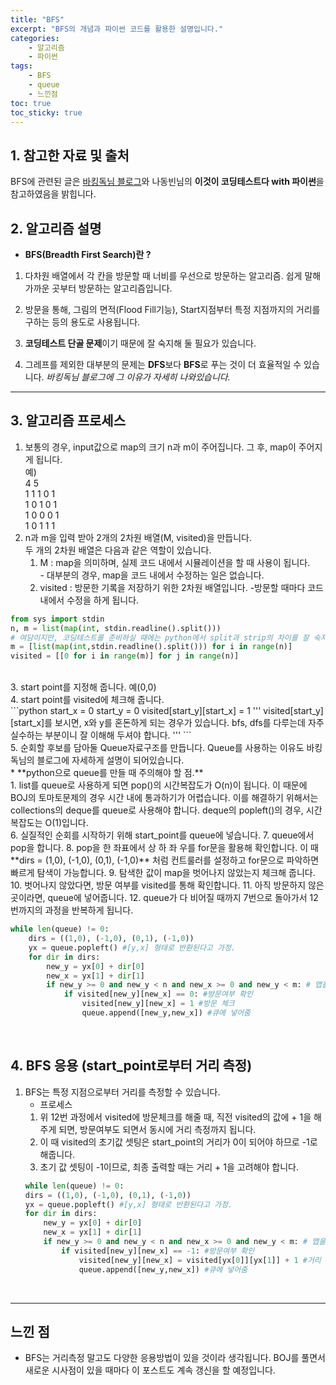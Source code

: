 ```yaml
---
title: "BFS"
excerpt: "BFS의 개념과 파이썬 코드를 활용한 설명입니다."
categories:
    - 알고리즘
    - 파이썬
tags:
    - BFS
    - queue
    - 느낀점
toc: true
toc_sticky: true
---
```


## 1. 참고한 자료 및 출처
BFS에 관련된 글은 [바킹독님 블로그](https://blog.encrypted.gg/941?category=773649)와 나동빈님의 **이것이 코딩테스트다 with 파이썬**을 참고하였음을 밝힙니다.

## 2. 알고리즘 설명

* **BFS(Breadth First Search)란 ?**

1. 다차원 배열에서 각 칸을 방문할 때 너비를 우선으로 방문하는 알고리즘. 쉽게 말해 가까운 곳부터 방문하는 알고리즘입니다.  

2. 방문을 통해, 그림의 면적(Flood Fill기능), Start지점부터 특정 지점까지의 거리를 구하는 등의 용도로 사용됩니다.  

3. **코딩테스트 단골 문제**이기 때문에 잘 숙지해 둘 필요가 있습니다.  

4. 그레프를 제외한 대부분의 문제는 **DFS**보다 **BFS**로 푸는 것이 더 효율적일 수 있습니다. *바킹독님 블로그에 그 이유가 자세히 나와있습니다.*<br/>
  ---

## 3. 알고리즘 프로세스
1. 보통의 경우, input값으로 map의 크기 n과 m이 주어집니다. 그 후, map이 주어지게 됩니다. <br/>
예) <br/>
4 5 <br/>
1 1 1 0 1 <br/>
1 0 1 0 1 <br/>
1 0 0 0 1 <br/>
1 0 1 1 1 <br/>
2. n과 m을 입력 받아 2개의 2차원 배열(M, visited)을 만듭니다. <br/>
두 개의 2차원 배열은 다음과 같은 역할이 있습니다. <br/>
    1. M : map을 의미하며, 실제 코드 내에서 시뮬레이션을 할 때 사용이 됩니다.<br/> - 대부분의 경우, map을 코드 내에서 수정하는 일은 없습니다.<br/>
    2. visited : 방문한 기록을 저장하기 위한 2차원 배열입니다. -방문할 때마다 코드 내에서 수정을 하게 됩니다.<br/>
```python
from sys import stdin
n, m = list(map(int, stdin.readline().split()))
# 여담이지만, 코딩테스트를 준비하실 때에는 python에서 split과 strip의 차이를 잘 숙지하셔야 합니다.
m = [list(map(int,stdin.readline().split())) for i in range(n)]
visited = [[0 for i in range(m)] for j in range(n)]
```
<br/>
3. start point를 지정해 줍니다. 예(0,0) <br/>
4. start point를 visited에 체크해 줍니다. <br/>
```python
start_x = 0
start_y = 0
visited[start_y][start_x] = 1
'''
visited[start_y][start_x]를 보시면, x와 y를 혼돈하게 되는 경우가 있습니다. 
bfs, dfs를 다루는데 자주 실수하는 부분이니 잘 이해해 두셔야 합니다.
''' 
```
<br/>
5. 순회할 후보를 담아둘 Queue자료구조를 만듭니다. Queue를 사용하는 이유도 바킹독님의 블로그에 자세하게 설명이 되어있습니다.  <br/>
    * **python으로 queue를 만들 때 주의해야 할 점.**<br/>
    1. list를 queue로 사용하게 되면 pop()의 시간복잡도가 O(n)이 됩니다. 이 때문에 BOJ의 토마토문제의 경우 시간 내에 통과하기가 어렵습니다. 이를 해결하기 위해서는 collections의 deque를 queue로 사용해야 합니다. deque의 popleft()의 경우, 시간복잡도는 O(1)입니다.<br/>
6. 실질적인 순회를 시작하기 위해 start_point를 queue에 넣습니다.
7. queue에서 pop을 합니다.
8. pop을 한 좌표에서 상 하 좌 우를 for문을 활용해 확인합니다. 이 때 **dirs = (1,0), (-1,0), (0,1), (-1,0)** 처럼 컨트룰러를 설정하고 for문으로 파악하면 빠르게 탐색이 가능합니다.
9. 탐색한 값이 map을 벗어나지 않았는지 체크해 줍니다.
10. 벗어나지 않았다면, 방문 여부를 visited를 통해 확인합니다.
11. 아직 방문하지 않은 곳이라면, queue에 넣어줍니다.
12. queue가 다 비어질 때까지 7번으로 돌아가서 12번까지의 과정을 반복하게 됩니다.<br/>

```python
while len(queue) != 0:
    dirs = ((1,0), (-1,0), (0,1), (-1,0))
    yx = queue.popleft() #[y,x] 형태로 반환된다고 가정.
    for dir in dirs:
        new_y = yx[0] + dir[0]
        new_x = yx[1] + dir[1]
        if new_y >= 0 and new_y < n and new_x >= 0 and new_y < m: # 맵을 벗어났는지 여부 확인
            if visited[new_y][new_x] == 0: #방문여부 확인
                visited[new_y][new_x] = 1 #방문 체크
                queue.append([new_y,new_x]) #큐에 넣어줌
```
<br/>

## 4. BFS 응용 (start_point로부터 거리 측정)
1. BFS는 특정 지점으로부터 거리를 측정할 수 있습니다.
    * 프로세스<br/>
    1. 위 12번 과정에서 visited에 방문체크를 해줄 때, 직전 visited의 값에 + 1을 해주게 되면, 방문여부도 되면서 동시에 거리 측정까지 됩니다.<br/>
    2. 이 때 visited의 초기값 셋팅은 start_point의 거리가 0이 되어야 하므로 -1로 해줍니다.<br/>
    3. 초기 값 셋팅이 -1이므로, 최종 출력할 때는 거리 + 1을 고려해야 합니다. <br/> 
    ```python
    while len(queue) != 0:
    dirs = ((1,0), (-1,0), (0,1), (-1,0))
    yx = queue.popleft() #[y,x] 형태로 반환된다고 가정.
    for dir in dirs:
        new_y = yx[0] + dir[0]
        new_x = yx[1] + dir[1]
        if new_y >= 0 and new_y < n and new_x >= 0 and new_y < m: # 맵을 벗어났는지 여부 확인
            if visited[new_y][new_x] == -1: #방문여부 확인
                visited[new_y][new_x] = visited[yx[0]][yx[1]] + 1 #거리 계산 및 방문 체크
                queue.append([new_y,new_x]) #큐에 넣어줌
    ```
    <br/>
---
## 느낀 점
* BFS는 거리측정 말고도 다양한 응용방법이 있을 것이라 생각됩니다. BOJ를 풀면서 새로운 시사점이 있을 때마다 이 포스트도 계속 갱신을 할 예정입니다.
